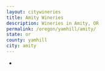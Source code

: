 ```yaml
---
layout: citywineries
title: Amity Wineries
description: Wineries in Amity, OR
permalink: /oregon/yamhill/amity/
state: or
county: yamhill
city: amity
---
```

-
